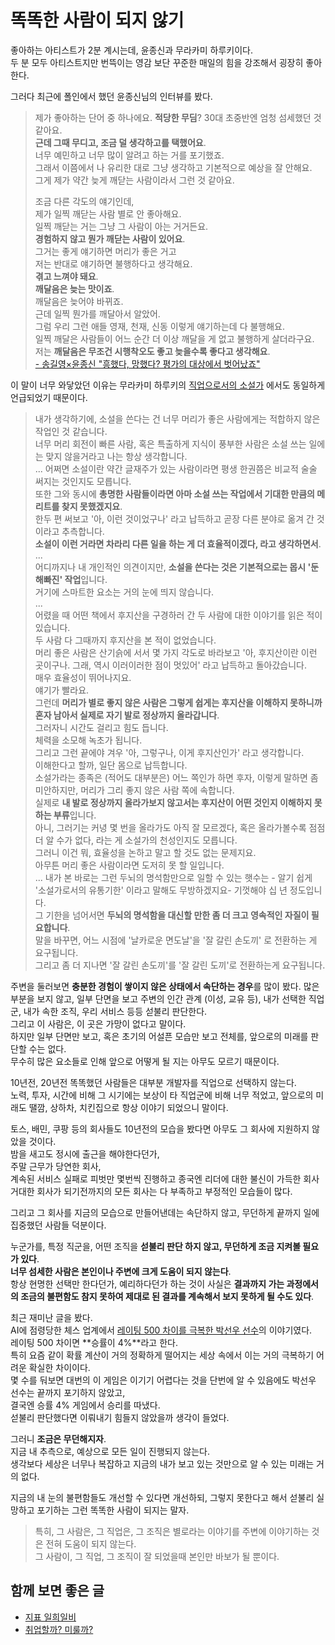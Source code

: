 # 똑똑한 사람이 되지 않기

좋아하는 아티스트가 2분 계시는데, 윤종신과 무라카미 하루키이다.  
두 분 모두 아티스트지만 번뜩이는 영감 보단 꾸준한 매일의 힘을 강조해서 굉장히 좋아한다.  
  
그러다 최근에 폴인에서 했던 윤종신님의 인터뷰를 봤다.

> 제가 좋아하는 단어 중 하나에요.
> **적당한 무딤**?
> 30대 초중반엔 엄청 섬세했던 것 같아요.  
> **근데 그때 무디고, 조금 덜 생각하고를 택했어요**.  
> 너무 예민하고 너무 많이 알려고 하는 거를 포기했죠.  
> 그래서 이쯤에서 나 유리한 대로 그냥 생각하고 기본적으로 예상을 잘 안해요.  
> 그게 제가 약간 늦게 깨닫는 사람이라서 그런 것 같아요.  
> 
> 조금 다른 각도의 얘기인데,  
> 제가 일찍 깨닫는 사람 별로 안 좋아해요.  
> 일찍 깨닫는 거는 그냥 그 사람이 아는 거거든요.  
> **경험하지 않고 뭔가 깨닫는 사람이 있어요**.  
> 그거는 좋게 얘기하면 머리가 좋은 거고  
> 저는 반대로 얘기하면 불행하다고 생각해요.  
> **겪고 느껴야 돼요**.  
> **깨달음은 늦는 맛이죠**.  
> 깨달음은 늦어야 바뀌죠.  
> 근데 일찍 뭔가를 깨달아서 알았어.  
> 그럼 우리 그런 애들 영재, 천재, 신동 이렇게 얘기하는데 다 불행해요.  
> 일찍 깨달은 사람들이 어느 순간 더 이상 깨달을 게 없고 불행하게 살더라구요.  
> 저는 **깨달음은 무조건 시행착오도 좋고 늦을수록 좋다고 생각해요**.  
> [- 송길영×윤종신 "흥했다, 망했다? 평가의 대상에서 벗어났죠"](https://www.youtube.com/watch?v=2zAvsHWIkiI)

이 말이 너무 와닿았던 이유는 무라카미 하루키의 [직업으로서의 소설가](https://product.kyobobook.co.kr/detail/S000001123668) 에서도 동일하게 언급되었기 때문이다.

> 내가 생각하기에, 소설을 쓴다는 건 너무 머리가 좋은 사람에게는 적합하지 않은 작업인 것 같습니다.  
> 너무 머리 회전이 빠른 사람, 혹은 특출하게 지식이 풍부한 사람은 소설 쓰는 일에는 맞지 않을거라고 나는 항상 생각합니다.  
> ...
> 어쩌면 소설이란 약간 글재주가 있는 사람이라면 평생 한권쯤은 비교적 술술 써지는 것인지도 모릅니다.  
> 또한 그와 동시에 **총명한 사람들이라면 아마 소설 쓰는 작업에서 기대한 만큼의 메리트를 찾지 못했겠지요**.  
> 한두 편 써보고 '아, 이런 것이었구나' 라고 납득하고 곧장 다른 분야로 옮겨 간 것이라고 추측합니다.  
> **소설이 이런 거라면 차라리 다른 일을 하는 게 더 효율적이겠다, 라고 생각하면서**.  
> ...  
> 어디까지나 내 개인적인 의견이지만, **소설을 쓴다는 것은 기본적으로는 몹시 '둔해빠진' 작업**입니다.  
> 거기에 스마트한 요소는 거의 눈에 띄지 않습니다.  
> ...  
> 어렸을 때 어떤 책에서 후지산을 구경하러 간 두 사람에 대한 이야기를 읽은 적이 있습니다.  
> 두 사람 다 그때까지 후지산을 본 적이 없었습니다.  
> 머리 좋은 사람은 산기슭에 서서 몇 가지 각도로 바라보고 '아, 후지산이란 이런 곳이구나. 그래, 역시 이러이러한 점이 멋있어' 라고 납득하고 돌아갔습니다.  
> 매우 효율성이 뛰어나지요.  
> 얘기가 빨라요.  
> 그런데 **머리가 별로 좋지 않은 사람은 그렇게 쉽게는 후지산을 이해하지 못하니까 혼자 남아서 실제로 자기 발로 정상까지 올라갑니다**.  
> 그러자니 시간도 걸리고 힘도 듭니다.  
> 체력을 소모해 녹초가 됩니다.  
> 그리고 그런 끝에야 겨우 '아, 그렇구나, 이게 후지산인가' 라고 생각합니다.  
> 이해한다고 할까, 일단 몸으로 납득합니다.  
> 소설가라는 종족은 (적어도 대부분은) 어느 쪽인가 하면 후자, 이렇게 말하면 좀 미안하지만, 머리가 그리 좋지 않은 사람 쪽에 속합니다.  
> 실제로 **내 발로 정상까지 올라가보지 않고서는 후지산이 어떤 것인지 이해하지 못하는 부류**입니다.  
> 아니, 그러기는 커녕 몇 번을 올라가도 아직 잘 모르겠다, 혹은 올라가볼수록 점점 더 알 수가 없다, 라는 게 소설가의 천성인지도 모릅니다.  
> 그러니 이건 뭐, 효율성을 논하고 말고 할 것도 없는 문제지요.  
> 아무튼 머리 좋은 사람이라면 도저히 못 할 일입니다.  
> ...
> 내가 본 바로는 그런 두뇌의 명석함만으로 일할 수 있는 햇수는 - 알기 쉽게 '소설가로서의 유통기한' 이라고 말해도 무방하겠지요- 기껏해야 십 년 정도입니다.  
> 그 기한을 넘어서면 **두뇌의 명석함을 대신할 만한 좀 더 크고 영속적인 자질이 필요합니다**.  
> 말을 바꾸면, 어느 시점에 '날카로운 면도날'을 '잘 갈린 손도끼' 로 전환하는 게 요구됩니다.  
> 그리고 좀 더 지나면 '잘 갈린 손도끼'를 '잘 갈린 도끼'로 전환하는게 요구됩니다.

주변을 둘러보면 **충분한 경험이 쌓이지 않은 상태에서 속단하는 경우**를 많이 봤다.
많은 부분을 보지 않고, 일부 단면을 보고 주변의 인간 관계 (이성, 교유 등), 내가 선택한 직업군, 내가 속한 조직, 우리 서비스 등등 섣불리 판단한다.  
그리고 이 사람은, 이 곳은 가망이 없다고 말이다.  
하지만 일부 단면만 보고, 혹은 초기의 어설픈 모습만 보고 전체를, 앞으로의 미래를 판단할 수는 없다.  
무수히 많은 요소들로 인해 앞으로 어떻게 될 지는 아무도 모르기 때문이다.  

10년전, 20년전 똑똑했던 사람들은 대부분 개발자를 직업으로 선택하지 않는다.  
노력, 투자, 시간에 비해 그 시기에는 보상이 타 직업군에 비해 너무 적었고, 앞으로의 미래도 땔깜, 상하차, 치킨집으로 항상 이야기 되었으니 말이다.  
  
토스, 배민, 쿠팡 등의 회사들도 10년전의 모습을 봤다면 아무도 그 회사에 지원하지 않았을 것이다.  
밤을 새고도 정시에 출근을 해야한다던가,  
주말 근무가 당연한 회사,  
계속된 서비스 실패로 피벗만 몇번씩 진행하고 종국엔 리더에 대한 불신이 가득한 회사  
거대한 회사가 되기전까지의 모든 회사는 다 부족하고 부정적인 모습들이 많다.  

그리고 그 회사를 지금의 모습으로 만들어낸데는 속단하지 않고, 무던하게 끝까지 일에 집중했던 사람들 덕분이다.   
  
누군가를, 특정 직군을, 어떤 조직을 **섣불리 판단 하지 않고, 무던하게 조금 지켜볼 필요가 있다**.  
**너무 섬세한 사람은 본인이나 주변에 크게 도움이 되지 않는다**.  
항상 현명한 선택만 한다던가, 예리하다던가 하는 것이 사실은 **결과까지 가는 과정에서의 조금의 불편함도 참지 못하여 제대로 된 결과를 계속해서 보지 못하게 될 수도 있다**.    
  
최근 재미난 글을 봤다.  
AI에 점령당한 체스 업계에서 [레이팅 500 차이를 극복한 박선우 선수](https://theqoo.net/square/2535603804)의 이야기였다.  
레이팅 500 차이면 **승률이 4%**라고 한다.  
특히 요즘 같이 확률 계산이 거의 정확하게 떨어지는 세상 속에서 이는 거의 극복하기 어려운 확실한 차이이다.  
몇 수를 둬보면 대번의 이 게임은 이기기 어렵다는 것을 단번에 알 수 있음에도 박선우 선수는 끝까지 포기하지 않았고,  
결국엔 승률 4% 게임에서 승리를 따냈다.  
섣불리 판단했다면 이뤄내기 힘들지 않았을까 생각이 들었다.  
  
그러니 **조금은 무던해지자**.  
지금 내 추측으로, 예상으로 모든 일이 진행되지 않는다.  
생각보다 세상은 너무나 복잡하고 지금의 내가 보고 있는 것만으로 알 수 있는 미래는 거의 없다.  

지금의 내 눈의 불편함들도 개선할 수 있다면 개선하되, 그렇지 못한다고 해서 섣불리 실망하고 포기하는 그런 똑똑한 사람이 되지는 말자.  

> 특히, 그 사람은, 그 직업은, 그 조직은 별로라는 이야기를 주변에 이야기하는 것은 전혀 도움이 되지 않는다.  
그 사람이, 그 직업, 그 조직이 잘 되었을때 본인만 바보가 될 뿐이다.  
  

## 함께 보면 좋은 글

- [지표 일희일비](https://jojoldu.tistory.com/723)
- [취업할까? 미룰까?](https://jojoldu.tistory.com/398)